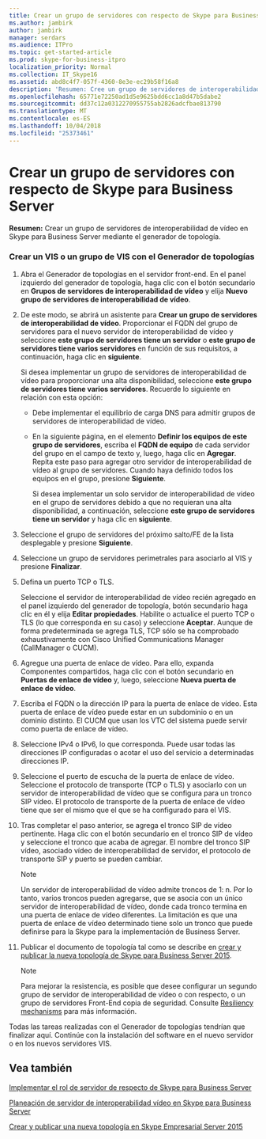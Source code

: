 ```yaml
---
title: Crear un grupo de servidores con respecto de Skype para Business Server
ms.author: jambirk
author: jambirk
manager: serdars
ms.audience: ITPro
ms.topic: get-started-article
ms.prod: skype-for-business-itpro
localization_priority: Normal
ms.collection: IT_Skype16
ms.assetid: abd8c4f7-057f-4360-8e3e-ec29b58f16a8
description: 'Resumen: Cree un grupo de servidores de interoperabilidad de vídeo en Skype para Business Server mediante el generador de topología.'
ms.openlocfilehash: 65771e72250ad1d5e9625bdd6cc1a8d47b5dabe2
ms.sourcegitcommit: dd37c12a0312270955755ab2826adcfbae813790
ms.translationtype: MT
ms.contentlocale: es-ES
ms.lasthandoff: 10/04/2018
ms.locfileid: "25373461"
---
```

# <a name="create-a-vis-pool-in-skype-for-business-server"></a>Crear un grupo de servidores con respecto de Skype para Business Server
 
**Resumen:** Crear un grupo de servidores de interoperabilidad de vídeo en Skype para Business Server mediante el generador de topología.
  
### <a name="create-a-vis-or-vis-pool-using-topology-builder"></a>Crear un VIS o un grupo de VIS con el Generador de topologías

1. Abra el Generador de topologías en el servidor front-end. En el panel izquierdo del generador de topología, haga clic con el botón secundario en **Grupos de servidores de interoperabilidad de vídeo** y elija **Nuevo grupo de servidores de interoperabilidad de vídeo**. 
    
2. De este modo, se abrirá un asistente para **Crear un grupo de servidores de interoperabilidad de vídeo**. Proporcionar el FQDN del grupo de servidores para el nuevo servidor de interoperabilidad de vídeo y seleccione **este grupo de servidores tiene un servidor** o **este grupo de servidores tiene varios servidores** en función de sus requisitos, a continuación, haga clic en **siguiente**.
    
    Si desea implementar un grupo de servidores de interoperabilidad de vídeo para proporcionar una alta disponibilidad, seleccione **este grupo de servidores tiene varios servidores**. Recuerde lo siguiente en relación con esta opción: 
    
    - Debe implementar el equilibrio de carga DNS para admitir grupos de servidores de interoperabilidad de vídeo. 
    
   - En la siguiente página, en el elemento **Definir los equipos de este grupo de servidores**, escriba el **FQDN de equipo** de cada servidor del grupo en el campo de texto y, luego, haga clic en **Agregar**. Repita este paso para agregar otro servidor de interoperabilidad de vídeo al grupo de servidores. Cuando haya definido todos los equipos en el grupo, presione **Siguiente**.
    
     Si desea implementar un solo servidor de interoperabilidad de vídeo en el grupo de servidores debido a que no requieran una alta disponibilidad, a continuación, seleccione **este grupo de servidores tiene un servidor** y haga clic en **siguiente**.
    
3. Seleccione el grupo de servidores del próximo salto/FE de la lista desplegable y presione **Siguiente**.
    
4. Seleccione un grupo de servidores perimetrales para asociarlo al VIS y presione **Finalizar**.
    
5. Defina un puerto TCP o TLS.
    
    Seleccione el servidor de interoperabilidad de vídeo recién agregado en el panel izquierdo del generador de topología, botón secundario haga clic en él y elija **Editar propiedades**. Habilite o actualice el puerto TCP o TLS (lo que corresponda en su caso) y seleccione **Aceptar**. Aunque de forma predeterminada se agrega TLS, TCP sólo se ha comprobado exhaustivamente con Cisco Unified Communications Manager (CallManager o CUCM).
    
6. Agregue una puerta de enlace de vídeo. Para ello, expanda Componentes compartidos, haga clic con el botón secundario en **Puertas de enlace de vídeo** y, luego, seleccione **Nueva puerta de enlace de vídeo**.
    
7. Escriba el FQDN o la dirección IP para la puerta de enlace de vídeo. Esta puerta de enlace de vídeo puede estar en un subdominio o en un dominio distinto. El CUCM que usan los VTC del sistema puede servir como puerta de enlace de vídeo.
    
8. Seleccione IPv4 o IPv6, lo que corresponda. Puede usar todas las direcciones IP configuradas o acotar el uso del servicio a determinadas direcciones IP.
    
9. Seleccione el puerto de escucha de la puerta de enlace de vídeo. Seleccione el protocolo de transporte (TCP o TLS) y asociarlo con un servidor de interoperabilidad de vídeo que se configura para un tronco SIP vídeo. El protocolo de transporte de la puerta de enlace de vídeo tiene que ser el mismo que el que se ha configurado para el VIS.
    
10. Tras completar el paso anterior, se agrega el tronco SIP de vídeo pertinente. Haga clic con el botón secundario en el tronco SIP de vídeo y seleccione el tronco que acaba de agregar. El nombre del tronco SIP vídeo, asociado vídeo de interoperabilidad de servidor, el protocolo de transporte SIP y puerto se pueden cambiar. 
    
    > [!NOTE]
    >  Un servidor de interoperabilidad de vídeo admite troncos de 1: n. Por lo tanto, varios troncos pueden agregarse, que se asocia con un único servidor de interoperabilidad de vídeo, donde cada tronco termina en una puerta de enlace de vídeo diferentes. La limitación es que una puerta de enlace de vídeo determinado tiene solo un tronco que puede definirse para la Skype para la implementación de Business Server.
  
11. Publicar el documento de topología tal como se describe en [crear y publicar la nueva topología de Skype para Business Server 2015](../../deploy/install/create-and-publish-new-topology.md).
    
    > [!NOTE]
    > Para mejorar la resistencia, es posible que desee configurar un segundo grupo de servidor de interoperabilidad de vídeo o con respecto, o un grupo de servidores Front-End copia de seguridad. Consulte [Resiliency mechanisms](../../plan-your-deployment/video-interop-server.md#resiliency) para más información.
  
Todas las tareas realizadas con el Generador de topologías tendrían que finalizar aquí. Continúe con la instalación del software en el nuevo servidor o en los nuevos servidores VIS.
## <a name="see-also"></a>Vea también

[Implementar el rol de servidor de respecto de Skype para Business Server](deploy-the-vis-server-role.md)

[Planeación de servidor de interoperabilidad vídeo en Skype para Business Server](../../plan-your-deployment/video-interop-server.md)
  
[Crear y publicar una nueva topología en Skype Empresarial Server 2015](../../deploy/install/create-and-publish-new-topology.md)